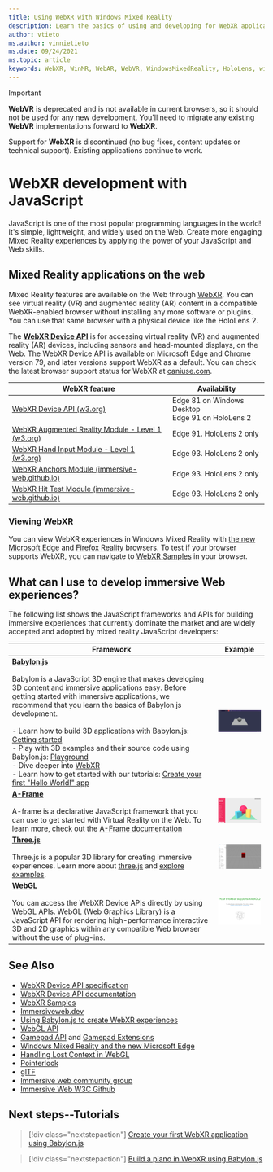 ```yaml
---
title: Using WebXR with Windows Mixed Reality
description: Learn the basics of using and developing for WebXR applications running on Windows Mixed Reality immersive headsets.
author: vtieto
ms.author: vinnietieto
ms.date: 09/24/2021
ms.topic: article
keywords: WebXR, WinMR, WebAR, WebVR, WindowsMixedReality, HoloLens, windows mixed reality, web vr, web xr, web mr, web ar, 360, 360 video, 360 videos, 360 photo, 360 photos, 360 content, immersive web, immersiveweb, IW, JavaScript
---
```


> [!IMPORTANT]
> **WebVR** is deprecated and is not available in current browsers, so it should not be used for any new development. You'll need to migrate any existing **WebVR** implementations forward to **WebXR**.
>
> Support for **WebXR** is discontinued (no bug fixes, content updates or technical support). Existing applications continue to work.
> 

# WebXR development with JavaScript

JavaScript is one of the most popular programming languages in the world! It's simple, lightweight, and widely used on the Web. Create more engaging Mixed Reality experiences by applying the power of your JavaScript and Web skills.

## Mixed Reality applications on the web

Mixed Reality features are available on the Web through [WebXR](webxr-overview.md). You can see virtual reality (VR) and augmented reality (AR) content in a compatible WebXR-enabled browser without installing any more software or plugins. You can use that same browser with a physical device like the HoloLens 2.

The [**WebXR Device API**](https://www.w3.org/TR/webxr/) is for accessing virtual reality (VR) and augmented reality (AR) devices, including sensors and head-mounted displays, on the Web. The WebXR Device API is available on Microsoft Edge and Chrome version 79, and later versions support WebXR as a default. You can check the latest browser support status for WebXR at [caniuse.com](https://caniuse.com/#search=webxr).

| WebXR feature | Availability |
|---------|---------|
|[WebXR Device API (w3.org)](https://www.w3.org/TR/webxr/) | Edge 81 on Windows Desktop <br>Edge 91 on HoloLens 2|
|[WebXR Augmented Reality Module - Level 1 (w3.org)](https://www.w3.org/TR/webxr-ar-module-1/)|Edge 91. HoloLens 2 only|
|[WebXR Hand Input Module - Level 1 (w3.org)](https://www.w3.org/TR/webxr-hand-input-1/)|Edge 93. HoloLens 2 only|
|[WebXR Anchors Module (immersive-web.github.io)](https://immersive-web.github.io/anchors/)|Edge 93. HoloLens 2 only|
|[WebXR Hit Test Module (immersive-web.github.io)](https://immersive-web.github.io/hit-test/)|Edge 93. HoloLens 2 only |

### Viewing WebXR

You can view WebXR experiences in Windows Mixed Reality with [the new Microsoft Edge](../../whats-new/new-microsoft-edge.md) and [Firefox Reality](https://mixedreality.mozilla.org/firefox-reality/) browsers.
To test if your browser supports WebXR, you can navigate to [WebXR Samples](https://immersive-web.github.io/webxr-samples/) in your browser.

## What can I use to develop immersive Web experiences?

The following list shows the JavaScript frameworks and APIs for building immersive experiences that currently dominate the market and are widely accepted and adopted by mixed reality JavaScript developers:

| Framework | Example |
| --- | --- |
|[**Babylon.js**](https://doc.babylonjs.com/)<br/><br/> Babylon is a JavaScript 3D engine that makes developing 3D content and immersive applications easy. Before getting started with immersive applications, we recommend that you  learn the basics of Babylon.js development.<br/><br/>- Learn how to build 3D applications with Babylon.js: [Getting started](https://doc.babylonjs.com/start)<br/>- Play with 3D examples and their source code using Babylon.js: [Playground](https://doc.babylonjs.com/examples/)<br/>- Dive deeper into [WebXR](https://doc.babylonjs.com/divingDeeper/webXR)<br/>- Learn how to get started with our tutorials: [Create your first "Hello World!" app](tutorials/babylonjs-webxr-helloworld/introduction-01.md)|![BabylonJS Logo](images/babylon.js.example.png) |
|[**A-Frame**](https://aframe.io/) <br/><br/>A-frame is a declarative JavaScript framework that you can use to get started with Virtual Reality on the Web. To learn more, check out the [A-Frame documentation](https://aframe.io/docs/1.2.0/introduction/) |![A-Frame](images/a-frame.example.png)  |
|[**Three.js**](https://threejs.org) <br/><br/>Three.js is a popular 3D library for creating immersive experiences. Learn more about [three.js](https://threejs.org/docs/index.html#manual/en/introduction/Creating-a-scene) and [explore examples](https://threejs.org/examples/#webgl_animation_cloth). |![Three.js](images/three.js.example.png)  |
|[**WebGL**](https://developer.mozilla.org/en-US/docs/Web/API/WebGL_API)  <br/><br/>You can access the WebXR Device APIs directly by using WebGL APIs. WebGL (Web Graphics Library) is a JavaScript API for rendering high-performance interactive 3D and 2D graphics within any compatible Web browser without the use of plug-ins. |![WebGL](images/webgl.example.png)  |

## See Also

* [WebXR Device API specification](https://immersive-web.github.io/webxr/)
* [WebXR Device API documentation](https://developer.mozilla.org/en-US/docs/Web/API/WebXR_Device_API)
* [WebXR Samples](https://immersive-web.github.io/webxr-samples/)
* [Immersiveweb.dev](https://immersiveweb.dev/)
* [Using Babylon.js to create WebXR experiences](/windows/mixed-reality/develop/javascript/tutorials/babylonjs-webxr-helloworld/introduction-01)
* [WebGL API](/previous-versions/windows/internet-explorer/ie-developer/dev-guides/bg182648(v=vs.85))
* [Gamepad API](https://msdn.microsoft.com/library/dn743630(v=vs.85).aspx) and [Gamepad Extensions](https://w3c.github.io/gamepad/extensions.html)
* [Windows Mixed Reality and the new Microsoft Edge](../../whats-new/new-microsoft-edge.md)
* [Handling Lost Context in WebGL](https://www.khronos.org/webgl/wiki/HandlingContextLost)
* [Pointerlock](https://www.w3.org/TR/pointerlock/)
* [glTF](https://www.khronos.org/gltf)
* [Immersive web community group](https://www.w3.org/community/immersive-web/)
* [Immersive Web W3C Github](https://github.com/immersive-web)

## Next steps--Tutorials

> [!div class="nextstepaction"]
> [Create your first WebXR application using Babylon.js](tutorials/babylonjs-webxr-helloworld/introduction-01.md)

> [!div class="nextstepaction"]
> [Build a piano in WebXR using Babylon.js](tutorials/babylonjs-webxr-piano/introduction-01.md)
